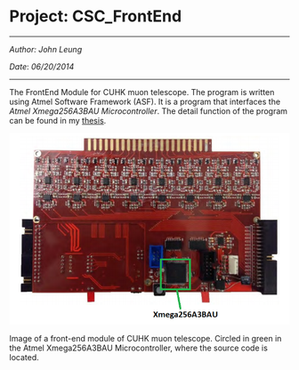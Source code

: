 # Project: CSC_FrontEnd

<hr>

_Author:_ *John Leung*

_Date_: *06/20/2014*

<hr>

The FrontEnd Module for CUHK muon telescope. The program is written using Atmel Software Framework (ASF). It is a program that interfaces the _Atmel Xmega256A3BAU Microcontroller_. The detail function of the program can be found in my [thesis](https://bbsonjohn.github.io/assets/MasterThesis.pdf).

<img src="image/AtmelXmega.png">

Image of a front-end module of CUHK muon telescope. Circled in green in the Atmel Xmega256A3BAU Microcontroller, where the source code is located.
